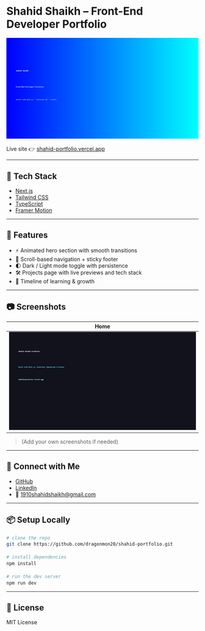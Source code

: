 # Shahid Shaikh – Front-End Developer Portfolio

![Preview](public/og-cover.png)

Live site 👉 [shahid-portfolio.vercel.app](https://shahid-portfolio.vercel.app)

---

## 🚀 Tech Stack

- [Next.js](https://nextjs.org/)
- [Tailwind CSS](https://tailwindcss.com/)
- [TypeScript](https://www.typescriptlang.org/)
- [Framer Motion](https://www.framer.com/motion/)

---

## 📂 Features

- ⚡ Animated hero section with smooth transitions
- 🧠 Scroll-based navigation + sticky footer
- 🌓 Dark / Light mode toggle with persistence
- 🛠️ Projects page with live previews and tech stack
- 🧾 Timeline of learning & growth

---

## 📷 Screenshots

| Home |
|------|
| ![](public/images/screenshot-home.png) |

> (Add your own screenshots if needed)

---

## 🔗 Connect with Me

- [GitHub](https://github.com/dragonmon20)
- [LinkedIn](https://www.linkedin.com/in/shahidshaikhdev)
- 📧 1910shahidshaikh@gmail.com

---

## 📦 Setup Locally

```bash
# clone the repo
git clone https://github.com/dragonmon20/shahid-portfolio.git

# install dependencies
npm install

# run the dev server
npm run dev
```

---

## 📄 License

MIT License
